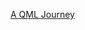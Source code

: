 [A QML Journey](https://docs.google.com/presentation/d/1uTPYGsvbrCgCXyFAZ5NbknEswM_FWLU2AbOPG1Prl_8/edit?usp=sharing)
